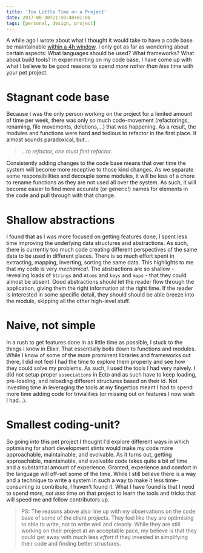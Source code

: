 ```yaml
---
title: 'Too Little Time on a Project'
date: 2017-08-30T21:50:48+01:00
tags: [personal, design, project]
---
```


A while ago I wrote about what I thought it would take to have a code base be maintainable [within a 4h window](/2017-04-15-what-does-a-4hour-project-look-like).
I only got as far as wondering about certain aspects: What languages should be used? What frameworks? What about build tools?
In experimenting on my code base, I have come up with what I believe to be good reasons to spend _more rather than less_ time with your pet project.

<!--more-->

# Stagnant code base

Because I was the only person working on the project for a limited amount of time per week, there was only so much code-movement (refactorings, renaming, file movements, deletions,...) that was happening.
As a result, the modules and functions were hard and tedious to refactor in the first place. It almost sounds paradoxical, but...

> _…to refactor, one must first refactor_.

Consistently adding changes to the code base means that over time the system will become more receptive to those kind changes.
As we separate some responsibilities and decouple some modules, it will be less of a chore to rename functions as they are not used all over the system.
As such, it will become easier to find more accurate (or generic!) names for elements in the code and pull through with that change.

# Shallow abstractions

I found that as I was more focused on getting features done, I spent less time improving the underlying data structures and abstractions.
As such, there is currently too much code creating different perspectives of the same data to be used in different places.
There is so much effort spent in extracting, mapping, inverting, sorting the same data.
This highlights to me that my code is very _mechanical_. The abstractions are so shallow - revealing loads of `Strings` and `Atoms` and `keys` and `maps` - that they could almost be absent.
Good abstractions should let the reader flow through the application, giving them the right information at the right time.
If the reader is interested in some specific detail, they should should be able breeze into the module, skipping all the other high-level stuff.

# Naive, not simple

In a rush to get features done in as little time as possible, I stuck to the things I knew in Elixir. That essentially boils down to functions and modules.
While I know of some of the more prominent libraries and frameworks out there, I did not feel I had the time to explore them properly and see how they could solve my problems.
As such, I used the tools I had very naively. I did not setup proper `associations` in Ecto and as such have to keep loading, pre-loading, and reloading different structures based on their id.
Not investing time in leveraging the tools at my fingertips meant I had to spend more time adding code for trivialities (or missing out on features I now wish I had...).

# Smallest coding-unit?

So going into this pet project I thought I'd explore different ways in which optimising for short development stints would make my code more approachable, maintainable, and evolvable.
As it turns out, getting approachable, maintainable, and evolvable code takes quite a bit of time and a substantial amount of experience.
Granted, experience and comfort in the language will off-set some of the time.
While I still believe there is a way and a technique to write a system in such a way to make it less time-consuming to contribute, I haven't found it.
What I have found is that I need to spend _more, not less_ time on that project to learn the tools and tricks that will speed me and fellow contributors up.

> PS: The reasons above also line up with my observations on the code base of some of the client projects. They feel like they are optimising to able to write, not to write well and cleanly.
> While they are still working on their project at an acceptable pace, my believe is that they could get away with much less _effort_ if they invested in simplifying their code and finding better structures.
